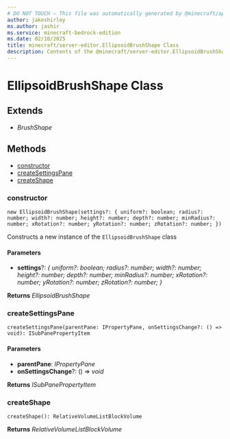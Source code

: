 ```yaml
---
# DO NOT TOUCH — This file was automatically generated by @minecraft/api-docs-generator, to report problems file an issue at https://github.com/Mojang/minecraft-scripting-libraries
author: jakeshirley
ms.author: jashir
ms.service: minecraft-bedrock-edition
ms.date: 02/10/2025
title: minecraft/server-editor.EllipsoidBrushShape Class
description: Contents of the @minecraft/server-editor.EllipsoidBrushShape class.
---
```

# EllipsoidBrushShape Class

## Extends
- *BrushShape*

## Methods
- [constructor](#(constructor))
- [createSettingsPane](#createsettingspane)
- [createShape](#createshape)

### **constructor**
`
new EllipsoidBrushShape(settings?: {
        uniform?: boolean;
        radius?: number;
        width?: number;
        height?: number;
        depth?: number;
        minRadius?: number;
        xRotation?: number;
        yRotation?: number;
        zRotation?: number;
    })
`

Constructs a new instance of the `EllipsoidBrushShape` class

#### **Parameters**
- **settings**?: *{
        uniform?: boolean;
        radius?: number;
        width?: number;
        height?: number;
        depth?: number;
        minRadius?: number;
        xRotation?: number;
        yRotation?: number;
        zRotation?: number;
    }*

**Returns** *EllipsoidBrushShape*

### **createSettingsPane**
`
createSettingsPane(parentPane: IPropertyPane, onSettingsChange?: () => void): ISubPanePropertyItem
`

#### **Parameters**
- **parentPane**: *IPropertyPane*
- **onSettingsChange**?: () => *void*

**Returns** *ISubPanePropertyItem*

### **createShape**
`
createShape(): RelativeVolumeListBlockVolume
`

**Returns** *RelativeVolumeListBlockVolume*
